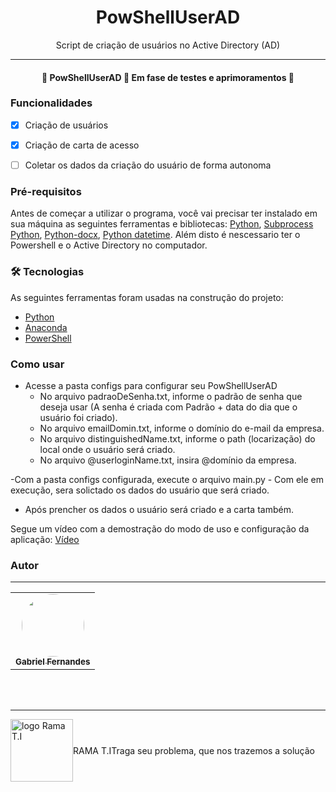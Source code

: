 <h1 align="center">PowShellUserAD </h1>

<p align="center"> Script de criação de usuários no Active Directory (AD) </p>
<hr>
<h4 align="center"> 
	🚧  PowShellUserAD 🚀 Em fase de testes e aprimoramentos  🚧
</h4>

### Funcionalidades

- [x] Criação de usuários
- [x] Criação de carta de acesso
- [ ] Coletar os dados da criação do usuário de forma autonoma



### Pré-requisitos

Antes de começar a utilizar o programa, você vai precisar ter instalado em sua máquina as seguintes ferramentas e bibliotecas:
[Python](https://www.python.org/), [Subprocess Python](https://docs.python.org/3/library/subprocess.html), [Python-docx](https://python-docx.readthedocs.io/en/latest/), [Python datetime](https://docs.python.org/3/library/datetime.html).
Além disto é nescessario ter o Powershell e o Active Directory no computador. 

### 🛠 Tecnologias

As seguintes ferramentas foram usadas na construção do projeto:

- [Python](https://www.python.org/)
- [Anaconda](https://www.anaconda.com/)
- [PowerShell](https://learn.microsoft.com/en-us/powershell/)

### Como usar

- Acesse a pasta configs para configurar seu PowShellUserAD
    - No arquivo padraoDeSenha.txt, informe o padrão de senha que deseja usar (A senha é criada com Padrão + data do dia que o usuário foi criado).
    - No arquivo emailDomin.txt, informe o domínio do e-mail da empresa.
    - No arquivo distinguishedName.txt, informe o path (locarização) do local onde o usuário será criado.
    - No arquivo @userloginName.txt, insira @domínio da empresa.

-Com a pasta configs configurada, execute o arquivo main.py
    - Com ele em execução, sera solictado os dados do usuário que será criado.

- Após prencher os dados o usuário será criado e a carta também.

Segue um vídeo com a demostração do modo de uso e configuração da aplicação: [Vídeo](https://youtu.be/IjPdWiBJ6bw)

### Autor
<hr>
  <table>
  <tr>
    <td align="center"><a href="https://www.linkedin.com/in/gabriel-guilherme-santos-fernandes/"><img style="border-radius: 50%;" src="https://media.licdn.com/dms/image/D4D03AQHp8ncucZmHPQ/profile-displayphoto-shrink_200_200/0/1682124190324?e=1697068800&v=beta&t=kyuxfRI1f5lpqaHYs37h3omOQafOC_D91T8IoYBt708" width="100px;" alt=""/><br /><sub><b>Gabriel Fernandes</b></sub></a></td> 
  </tr>
 
</table>
<br />
<br />
<hr>
<div style="display: flex; align-items: center;">
  <img src="https://cdn.discordapp.com/attachments/356114369979088897/1138319881159319613/Ramar_T.I_Logotipo.png" alt="logo Rama T.I" style="width:100px;height:100px;">
  <p>RAMA T.I </p>
  <p>Traga seu problema, que nos trazemos a solução</p>
</div>
